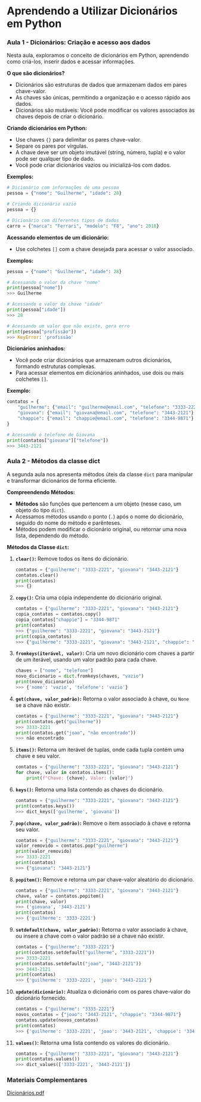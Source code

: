 # Aprendendo a Utilizar Dicionários em Python

### Aula 1 - Dicionários: Criação e acesso aos dados

Nesta aula, exploramos o conceito de dicionários em Python, aprendendo como criá-los, inserir dados e acessar informações.

**O que são dicionários?**

- Dicionários são estruturas de dados que armazenam dados em pares chave-valor.
- As chaves são únicas, permitindo a organização e o acesso rápido aos dados.
- Dicionários são mutáveis: Você pode modificar os valores associados às chaves depois de criar o dicionário.

**Criando dicionários em Python:**

- Use chaves `{}` para delimitar os pares chave-valor.
- Separe os pares por vírgulas.
- A chave deve ser um objeto imutável (string, número, tupla) e o valor pode ser qualquer tipo de dado.
- Você pode criar dicionários vazios ou inicializá-los com dados.

**Exemplos:**

```python
# Dicionário com informações de uma pessoa
pessoa = {"nome": "Guilherme", "idade": 28}

# Criando dicionário vazio
pessoa = {}

# Dicionário com diferentes tipos de dados
carro = {"marca": "Ferrari", "modelo": "F8", "ano": 2018}

```

**Acessando elementos de um dicionário:**

- Use colchetes `[]` com a chave desejada para acessar o valor associado.

**Exemplos:**

```python
pessoa = {"nome": "Guilherme", "idade": 28}

# Acessando o valor da chave "nome"
print(pessoa["nome"])
>>> Guilherme

# Acessando o valor da chave "idade"
print(pessoa["idade"])
>>> 28

# Acessando um valor que não existe, gera erro
print(pessoa["profissão"])
>>> KeyError: 'profissão'

```

**Dicionários aninhados:**

- Você pode criar dicionários que armazenam outros dicionários, formando estruturas complexas.
- Para acessar elementos em dicionários aninhados, use dois ou mais colchetes `[]`.

**Exemplo:**

```python
contatos = {
    "guilherme": {"email": "guilherme@email.com", "telefone": "3333-2221"},
    "giovana": {"email": "giovana@email.com", "telefone": "3443-2121"},
    "chappie": {"email": "chappie@email.com", "telefone": "3344-9871"}
}

# Acessando o telefone de Giovana
print(contatos["giovana"]["telefone"])
>>> 3443-2121

```

### Aula 2 - Métodos da classe dict

A segunda aula nos apresenta métodos úteis da classe `dict` para manipular e transformar dicionários de forma eficiente.

**Compreendendo Métodos:**

- **Métodos** são funções que pertencem a um objeto (nesse caso, um objeto do tipo `dict`).
- Acessamos métodos usando o ponto (`.`) após o nome do dicionário, seguido do nome do método e parênteses.
- Métodos podem modificar o dicionário original, ou retornar uma nova lista, dependendo do método.

**Métodos da Classe `dict`:**

1. **`clear()`:** Remove todos os itens do dicionário.
    
    ```python
    contatos = {"guilherme": "3333-2221", "giovana": "3443-2121"}
    contatos.clear()
    print(contatos)
    >>> {}
    
    ```
    
2. **`copy()`:** Cria uma cópia independente do dicionário original.
    
    ```python
    contatos = {"guilherme": "3333-2221", "giovana": "3443-2121"}
    copia_contatos = contatos.copy()
    copia_contatos["chappie"] = "3344-9871"
    print(contatos)
    >>> {"guilherme": "3333-2221", "giovana": "3443-2121"}
    print(copia_contatos)
    >>> {"guilherme": "3333-2221", "giovana": "3443-2121", "chappie": "3344-9871"}
    
    ```
    
3. **`fromkeys(iterável, valor)`:** Cria um novo dicionário com chaves a partir de um iterável, usando um valor padrão para cada chave.
    
    ```python
    chaves = ["nome", "telefone"]
    novo_dicionario = dict.fromkeys(chaves, "vazio")
    print(novo_dicionario)
    >>> {'nome': 'vazio', 'telefone': 'vazio'}
    
    ```
    
4. **`get(chave, valor_padrão)`:** Retorna o valor associado à chave, ou `None` se a chave não existir.
    
    ```python
    contatos = {"guilherme": "3333-2221", "giovana": "3443-2121"}
    print(contatos.get("guilherme"))
    >>> 3333-2221
    print(contatos.get("joao", "não encontrado"))
    >>> não encontrado
    
    ```
    
5. **`items()`:** Retorna um iterável de tuplas, onde cada tupla contém uma chave e seu valor.
    
    ```python
    contatos = {"guilherme": "3333-2221", "giovana": "3443-2121"}
    for chave, valor in contatos.items():
        print(f"Chave: {chave}, Valor: {valor}")
    
    ```
    
6. **`keys()`:** Retorna uma lista contendo as chaves do dicionário.
    
    ```python
    contatos = {"guilherme": "3333-2221", "giovana": "3443-2121"}
    print(contatos.keys())
    >>> dict_keys(['guilherme', 'giovana'])
    
    ```
    
7. **`pop(chave, valor_padrão)`:** Remove o item associado à chave e retorna seu valor.
    
    ```python
    contatos = {"guilherme": "3333-2221", "giovana": "3443-2121"}
    valor_removido = contatos.pop("guilherme")
    print(valor_removido)
    >>> 3333-2221
    print(contatos)
    >>> {"giovana": "3443-2121"}
    
    ```
    
8. **`popitem()`:** Remove e retorna um par chave-valor aleatório do dicionário.
    
    ```python
    contatos = {"guilherme": "3333-2221", "giovana": "3443-2121"}
    chave, valor = contatos.popitem()
    print(chave, valor)
    >>> ('giovana', '3443-2121')
    print(contatos)
    >>> {'guilherme': '3333-2221'}
    
    ```
    
9. **`setdefault(chave, valor_padrão)`:** Retorna o valor associado à chave, ou insere a chave com o valor padrão se a chave não existir.
    
    ```python
    contatos = {"guilherme": "3333-2221"}
    print(contatos.setdefault("guilherme", "3333-2221"))
    >>> 3333-2221
    print(contatos.setdefault("joao", "3443-2121"))
    >>> 3443-2121
    print(contatos)
    >>> {'guilherme': '3333-2221', 'joao': '3443-2121'}
    
    ```
    
10. **`update(dicionário)`:** Atualiza o dicionário com os pares chave-valor do dicionário fornecido.
    
    ```python
    contatos = {"guilherme": "3333-2221"}
    novos_contatos = {"joao": "3443-2121", "chappie": "3344-9871"}
    contatos.update(novos_contatos)
    print(contatos)
    >>> {'guilherme': '3333-2221', 'joao': '3443-2121', 'chappie': '3344-9871'}
    
    ```
    
11. **`values()`:** Retorna uma lista contendo os valores do dicionário.
    
    ```python
    contatos = {"guilherme": "3333-2221", "giovana": "3443-2121"}
    print(contatos.values())
    >>> dict_values(['3333-2221', '3443-2121'])
    
    ```
    

### Materiais Complementares

[Dicionários.pdf](https://prod-files-secure.s3.us-west-2.amazonaws.com/5f9b2a52-e80e-40bf-9263-c2b21d7b302c/2a84cc9b-52fb-4428-8587-f5fc930b8285/Dicionrios.pdf)